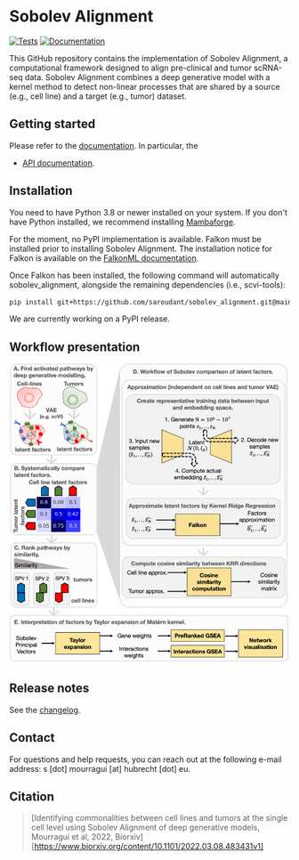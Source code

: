 # Sobolev Alignment

[![Tests][badge-tests]][link-tests]
[![Documentation][badge-docs]][link-docs]

[badge-tests]: https://img.shields.io/github/actions/workflow/status/saroudant/sobolev_alignment/test.yaml?branch=main
[link-tests]: https://github.com/saroudant/sobolev_alignment/actions/workflows/test.yml
[badge-docs]: https://img.shields.io/readthedocs/sobolev_alignment

This GitHub repository contains the implementation of Sobolev Alignment, a computational framework designed to align pre-clinical and tumor scRNA-seq data. Sobolev Alignment combines a deep generative model with a kernel method to detect non-linear processes that are shared by a source (e.g., cell line) and a target (e.g., tumor) dataset.

## Getting started

Please refer to the [documentation][link-docs]. In particular, the

-   [API documentation][link-api].

## Installation

You need to have Python 3.8 or newer installed on your system. If you don't have
Python installed, we recommend installing [Mambaforge](https://github.com/conda-forge/miniforge#mambaforge).

For the moment, no PyPI implementation is available. Falkon must be installed prior to installing Sobolev Alignment. The installation notice for Falkon is available on the [FalkonML documentation](https://falkonml.github.io/falkon/install.html).

Once Falkon has been installed, the following command will automatically sobolev_alignment, alongside the remaining dependencies (i.e., scvi-tools):

```bash
pip install git+https://github.com/saroudant/sobolev_alignment.git@main
```

We are currently working on a PyPI release.

<!--
1) Install the latest release of `sobolev_alignment` from `PyPI <https://pypi.org/project/sobolev_alignment/>`_:

```bash
pip install sobolev_alignment
```
-->

## Workflow presentation

![Sobolev Alignment workflow](https://github.com/NKI-CCB/sobolev_alignment/blob/main/workflow.png)

## Release notes

See the [changelog][changelog].

## Contact

For questions and help requests, you can reach out at the following e-mail address: s [dot] mourragui [at] hubrecht [dot] eu.

## Citation

> [Identifying commonalities between cell lines and tumors at the single cell level using Sobolev Alignment of deep generative models, Mourragui et al, 2022, Biorxiv][https://www.biorxiv.org/content/10.1101/2022.03.08.483431v1]

[scverse-discourse]: https://discourse.scverse.org/
[issue-tracker]: https://github.com/saroudant/sobolev_alignment/issues
[changelog]: https://sobolev_alignment.readthedocs.io/latest/changelog.html
[link-docs]: https://sobolev-alignment.readthedocs.io/en/latest/
[link-api]: https://sobolev_alignment.readthedocs.io/en/latest/api.html
